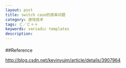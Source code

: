 ```yaml
---
layout: post
title: switch case的效率问题
category: 游戏技术
tags: Ｃ／Ｃ＋＋
keywords: variadic templates
description: 
---
```


####

##Reference

<http://blog.csdn.net/kevinyujm/article/details/3907964>